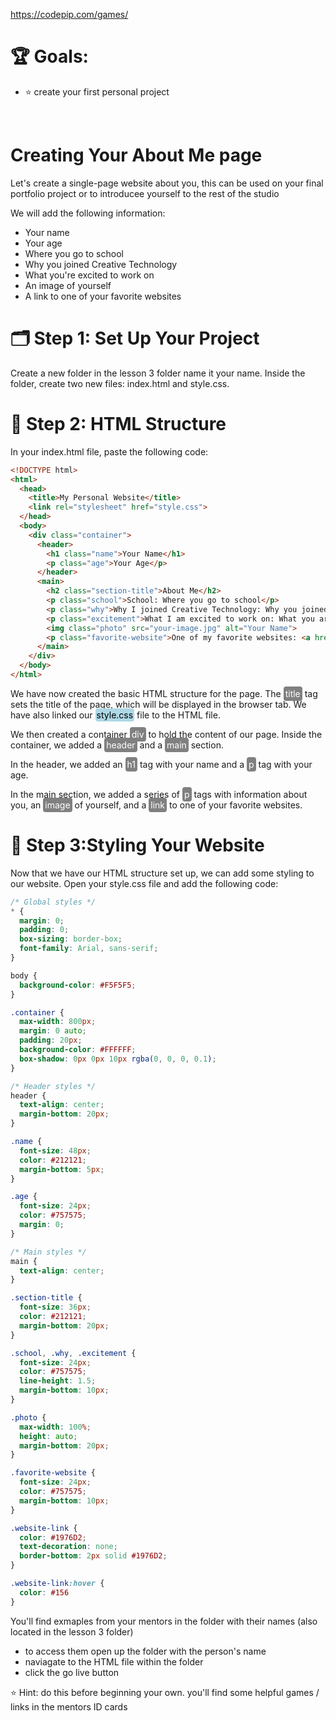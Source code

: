 https://codepip.com/games/


# 🏆  **Goals:** 
- ⭐️ create your first personal project

<br>

# Creating Your About Me page
Let's create a single-page website about you, this can be used on your final portfolio project or to introducee yourself to the rest of the studio

We will add the following information:

- Your name
- Your age
-  Where you go to school
- Why you joined Creative Technology
- What you're excited to work on
- An image of yourself
- A link to one of your favorite websites

# 🗂 Step 1: Set Up Your Project
Create a new folder in the lesson 3 folder name it your name. Inside the folder, create two new files: index.html and style.css.

#  🧱 Step 2: HTML Structure
In your index.html file, paste the following code:

```html
<!DOCTYPE html>
<html>
  <head>
    <title>My Personal Website</title>
    <link rel="stylesheet" href="style.css">
  </head>
  <body>
    <div class="container">
      <header>
        <h1 class="name">Your Name</h1>
        <p class="age">Your Age</p>
      </header>
      <main>
        <h2 class="section-title">About Me</h2>
        <p class="school">School: Where you go to school</p>
        <p class="why">Why I joined Creative Technology: Why you joined Creative Technology</p>
        <p class="excitement">What I am excited to work on: What you are excited to work on</p>
        <img class="photo" src="your-image.jpg" alt="Your Name">
        <p class="favorite-website">One of my favorite websites: <a href="https://www.example.com" class="website-link">Example Website</a></p>
      </main>
    </div>
  </body>
</html>
```

We have now created the basic HTML structure for the page. The <span style="color:white; background-color:gray;padding:3px; border-radius:4px; ">title</span> tag sets the title of the page, which will be displayed in the browser tab. We have also linked our <span style="color:black; background-color:lightblue ;padding:2px; border-radius:4px; ">style.css</span> file to the HTML file.

We then created a container <span style="color:white; background-color:gray;padding:3px; border-radius:4px; ">div</span> to hold the content of our page. Inside the container, we added a <span style="color:white; background-color:gray;padding:3px; border-radius:4px; ">header</span> and a <span style="color:white; background-color:gray;padding:3px; border-radius:4px; ">main</span> section.

In the header, we added an <span style="color:white; background-color:gray;padding:3px; border-radius:4px; ">h1</span> tag with your name and a <span style="color:white; background-color:gray;padding:3px; border-radius:4px; ">p</span> tag with your age.

In the main section, we added a series of <span style="color:white; background-color:gray;padding:3px; border-radius:4px; ">p</span> tags with information about you, an <span style="color:white; background-color:gray;padding:3px; border-radius:4px; ">image</span> of yourself, and a <span style="color:white; background-color:gray;padding:3px; border-radius:4px; ">link</span> to one of your favorite websites.


# 🎨 Step 3:Styling  Your Website

Now that we have our HTML structure set up, we can add some styling to our website. Open your style.css file and add the following code:


``` css
/* Global styles */
* {
  margin: 0;
  padding: 0;
  box-sizing: border-box;
  font-family: Arial, sans-serif;
}

body {
  background-color: #F5F5F5;
}

.container {
  max-width: 800px;
  margin: 0 auto;
  padding: 20px;
  background-color: #FFFFFF;
  box-shadow: 0px 0px 10px rgba(0, 0, 0, 0.1);
}

/* Header styles */
header {
  text-align: center;
  margin-bottom: 20px;
}

.name {
  font-size: 48px;
  color: #212121;
  margin-bottom: 5px;
}

.age {
  font-size: 24px;
  color: #757575;
  margin: 0;
}

/* Main styles */
main {
  text-align: center;
}

.section-title {
  font-size: 36px;
  color: #212121;
  margin-bottom: 20px;
}

.school, .why, .excitement {
  font-size: 24px;
  color: #757575;
  line-height: 1.5;
  margin-bottom: 10px;
}

.photo {
  max-width: 100%;
  height: auto;
  margin-bottom: 20px;
}

.favorite-website {
  font-size: 24px;
  color: #757575;
  margin-bottom: 10px;
}

.website-link {
  color: #1976D2;
  text-decoration: none;
  border-bottom: 2px solid #1976D2;
}

.website-link:hover {
  color: #156
}
```

You'll find exmaples from your mentors in the folder with their names (also located in the lesson 3 folder)
- to access them open up the folder with the person's name
- naviagate to the HTML file within the folder
- click the go live button

⭐️ Hint: do this before beginning your own. you'll find some helpful games / links in the mentors ID cards